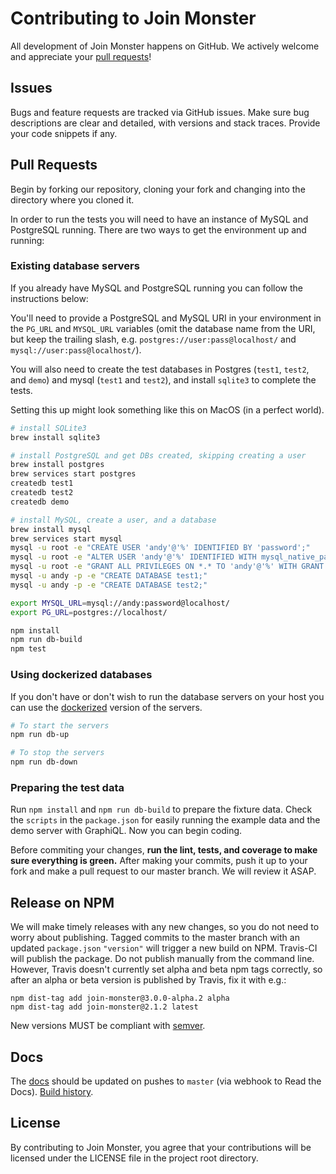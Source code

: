Contributing to Join Monster
========================

All development of Join Monster happens on GitHub. We actively welcome and appreciate your [pull requests](https://help.github.com/articles/creating-a-pull-request)!

## Issues

Bugs and feature requests are tracked via GitHub issues. Make sure bug descriptions are clear and detailed, with versions and stack traces. Provide your code snippets if any.


## Pull Requests

Begin by forking our repository, cloning your fork and changing into the directory where you cloned it.

In order to run the tests you will need to have an instance of MySQL and PostgreSQL running. There are two ways to get the environment up and running:

### Existing database servers
If you already have MySQL and PostgreSQL running you can follow the instructions below:

You'll need to provide a PostgreSQL and MySQL URI in your environment in the `PG_URL` and `MYSQL_URL` variables (omit the database name from the URI, but keep the trailing slash, e.g. `postgres://user:pass@localhost/` and `mysql://user:pass@localhost/`).

You will also need to create the test databases in Postgres (`test1`, `test2`, and `demo`) and mysql (`test1` and `test2`), and install `sqlite3` to complete the tests.

Setting this up might look something like this on MacOS (in a perfect world).
```sh
# install SQLite3
brew install sqlite3

# install PostgreSQL and get DBs created, skipping creating a user
brew install postgres
brew services start postgres
createdb test1
createdb test2
createdb demo

# install MySQL, create a user, and a database
brew install mysql
brew services start mysql
mysql -u root -e "CREATE USER 'andy'@'%' IDENTIFIED BY 'password';"
mysql -u root -e "ALTER USER 'andy'@'%' IDENTIFIED WITH mysql_native_password BY 'password';"
mysql -u root -e "GRANT ALL PRIVILEGES ON *.* TO 'andy'@'%' WITH GRANT OPTION;"
mysql -u andy -p -e "CREATE DATABASE test1;"
mysql -u andy -p -e "CREATE DATABASE test2;"

export MYSQL_URL=mysql://andy:password@localhost/
export PG_URL=postgres://localhost/

npm install
npm run db-build
npm test
```

### Using dockerized databases
If you don't have or don't wish to run the database servers on your host you can use the [dockerized](https://docs.docker.com/engine/install/) version of the servers. 

```sh
# To start the servers
npm run db-up

# To stop the servers
npm run db-down
```

### Preparing the test data

Run `npm install` and `npm run db-build` to prepare the fixture data. Check the `scripts` in the `package.json` for easily running the example data and the demo server with GraphiQL. Now you can begin coding.

Before commiting your changes, **run the lint, tests, and coverage to make sure everything is green.** After making your commits, push it up to your fork and make a pull request to our master branch. We will review it ASAP.

## Release on NPM

We will make timely releases with any new changes, so you do not need to worry about publishing. Tagged commits to the master branch with an updated `package.json` `"version"` will trigger a new build on NPM. Travis-CI will publish the package. Do not publish manually from the command line. However, Travis doesn't currently set alpha and beta npm tags correctly, so after an alpha or beta version is published by Travis, fix it with e.g.:

```
npm dist-tag add join-monster@3.0.0-alpha.2 alpha
npm dist-tag add join-monster@2.1.2 latest
```

New versions MUST be compliant with [semver](http://semver.org/).

## Docs

The [docs](https://join-monster.readthedocs.io/en/latest/) should be updated on pushes to `master` (via webhook to Read the Docs). [Build history](https://readthedocs.org/projects/join-monster/builds/).

## License

By contributing to Join Monster, you agree that your contributions will be licensed under the LICENSE file in the project root directory.
